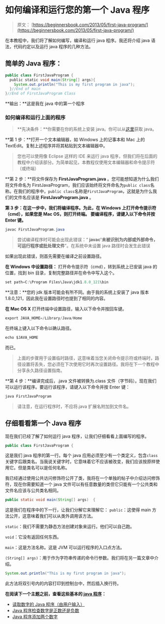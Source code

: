 # 如何编译和运行您的第一个 Java 程序

> 原文： [https://beginnersbook.com/2013/05/first-java-program/](https://beginnersbook.com/2013/05/first-java-program/)

在本教程中，我们将了解如何编写，编译和运行 java 程序。我还将介绍 java 语法，代码约定以及运行 java 程序的几种方法。

## 简单的 Java 程序：

```java
public class FirstJavaProgram {
  public static void main(String[] args){
    System.out.println("This is my first program in java");
  }//End of main
}//End of FirstJavaProgram Class

```

**输出：**这是我在 java 中的第一个程序

### 如何编译和运行上面的程序

> **先决条件：**你需要在你的系统上安装 java。你可以从[这里](http://www.oracle.com/technetwork/java/javase/downloads/index.html)获取 java。

**第 1 步：**打开一个文本编辑器，如 Windows 上的记事本和 Mac 上的 TextEdit。复制上述程序并将其粘贴到文本编辑器中。

> 您也可以使用像 Eclipse 这样的 IDE 来运行 java 程序，但我们将在后面的教程中介绍该部分。为简单起见，本教程仅使用文本编辑器和命令提示符（或终端）

**第 2 步：**将文件保存为 **FirstJavaProgram.java** 。您可能想知道为什么我们将文件命名为 FirstJavaProgram，我们应该始终将文件命名为`public class`名称。在我们的程序中，`public class`名称是`FirstJavaProgram`，这就是为什么我们的文件名应该是 **FirstJavaProgram.java** 。

**第 3 步：**在这一步中，我们将编译程序。为此，在 Windows 上打开**命令提示符（cmd），如果您是 **Mac OS，则打开终端**。
要编译程序，请键入以下命令并按 Enter 键。**

```java
javac FirstJavaProgram.java
```

> 尝试编译程序时可能会出现此错误：“ **javac'未被识别为内部或外部命令，可运行程序或批处理文件**”。在系统中未设置 java 路径时会发生此错误

如果出现此错误，则首先需要在编译之前设置路径。

**在 Windows 中设置路径：**
打开命令提示符（cmd），转到系统上已安装 java 的位置，找到 bin 目录，复制完整路径并在命令中写入这个。

```java
set path=C:\Program Files\Java\jdk1.8.0_121\bin
```

**注意：**您的 jdk 版本可能会有所不同。由于我的系统上安装了 java 版本 1.8.0_121，因此我在设置路径时也提到了相同的内容。

**在 Mac OS X**
打开终端中设置路径，输入以下命令并按回车键。

```java
export JAVA_HOME=/Library/Java/Home
```

在终端上键入以下命令以确认路径。

```java
echo $JAVA_HOME
```

而已。

> 上面的步骤用于设置临时路径，这意味着当您关闭命令提示符或终端时，路径设置将丢失，您必须在下次使用它时再次设置路径。我将在下一个教程中分享永久路径设置指南。

**第 4 步：**编译完成后，.java 文件被转换为.class 文件（字节码）。现在我们可以运行该程序。要运行该程序，请键入以下命令并按 Enter 键：

```java
java FirstJavaProgram
```

> 请注意，在运行程序时，不应将.java 扩展名附加到文件名。

## 仔细看看第一个 Java 程序

现在我们已经了解了如何运行 java 程序，让我们仔细看看上面编写的程序。

```java
public class FirstJavaProgram {
```

这是我们 java 程序的第一行。每个 java 应用必须至少有一个类定义，包含`class`关键字后跟类名。当我说关键字时，它意味着它不应该被改变，我们应该按原样使用它。但是类名可以是任何名称。

我已经通过使用公共访问修饰符公开了类，我将在一个单独的帖子中介绍访问修饰符，现在你需要知道一个 java 文件可以有任意数量的类但它只能有一个公共类和文件名应该与公共类名相同。

```java
public static void main(String[] args)  {
```

这是我们在程序中的下一行，让我们分解它来理解它：
`public`：这使得 main 方法公开，这意味着我们可以从类外调用该方法。

`static`：我们不需要为静态方法创建对象来运行。他们可以自己跑。

`void`：它没有返回任何东西。

`main`：这是方法名称。这是 JVM 可以运行程序的入口点方法。

`(String[] args)`：用于作为字符串传递的命令行参数。我们将在另一篇文章中介绍。

```java
System.out.println("This is my first program in java");
```

此方法将双引号内的内容打印到控制台中，然后插入换行符。

**在阅读下一个主题之前，查看这些基本的 [java 程序](https://beginnersbook.com/2017/09/java-examples/)：**

*   [读取数字的 Java 程序（由用户输入）](https://beginnersbook.com/2017/09/java-program-to-read-integer-value-from-the-standard-input/)
*   [Java 程序检查数字是正数还是负数](https://beginnersbook.com/2017/09/java-program-to-check-if-number-is-positive-or-negative/)
*   [Java 程序添加两个数字](https://beginnersbook.com/2017/09/java-program-to-add-two-numbers/)